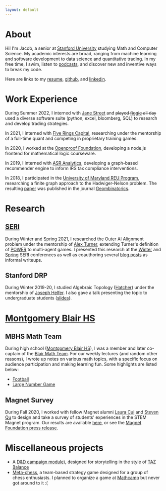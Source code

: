 ```yaml
---
layout: default
---
```

<!-- header info in _config.yml -->

<!--
main page of website
loads upon going to website url:
https://vatsj.github.io/
 -->

# About
Hi! I'm Jacob, a senior at [Stanford University](https://www.stanford.edu/) studying Math and Computer Science. My academic interests are broad, ranging from machine learning and software development to data science and quantitative trading. In my free time, I swim, listen to [podcasts](https://www.themcelroy.family/), and discover new and inventive ways to break my code.

Here are links to my [resume](res/resume.pdf), [github](https://github.com/vatsj), and [linkedin](https://bit.ly/vatsj-linkedin).

# Work Experience
During Summer 2022, I interned with [Jane Street](https://www.janestreet.com/) and ~~played [figgie](https://figgie.com/) all day~~ used a diverse software suite (python, excel, bloomberg, SQL) to research and develop trading strategies.

In 2021, I interned with [Five Rings Capital](https://fiverings.com/), researching under the mentorship of a full-time quant and competing in proprietary training games.

In 2020, I worked at the [Openproof Foundation](https://openproof.gradegrinder.net/), developing a node.js frontend for mathematical logic courseware.

In 2019, I interned with [ASR Analytics](https://www.asranalytics.com/), developing a graph-based recommender engine to inform IRS tax compliance interventions.

In 2018, I participated in the [University of Maryland REU Program](http://www.cs.umd.edu/projects/reucaar/index.html), researching a finite graph approach to the Hadwiger-Nelson problem. The resulting [paper](https://arxiv.org/abs/2008.07987) was published in the journal [Geombinatorics](https://geombina.uccs.edu/past-issues/volume-xxxii).

# Research

## [SERI](https://cisac.fsi.stanford.edu/stanford-existential-risks-initiative/content/stanford-existential-risks-initiative)
During Winter and Spring 2021, I researched the Outer AI Alignment problem under the mentorship of [Alex Turner](https://www.linkedin.com/in/alexandermattturner/), extending Turner's definition of [POWER](https://www.lesswrong.com/s/7CdoznhJaLEKHwvJW/p/6DuJxY8X45Sco4bS2) to multi-agent games. I presented this research at the [Winter](https://docs.google.com/presentation/d/1VXlzPB9OGyiNbS4-hkJArUdtocKn1hp8x3Ig17wQ_dI/edit?usp=sharing) and [Spring](https://docs.google.com/presentation/d/1pvcZfX3rDiwUdbZlsI4R2uHRpbuuLFwL27xk-6LKRpU/edit?usp=sharing) SERI conferences as well as coauthoring several [blog posts](https://www.lesswrong.com/users/midco) as informal writeups.

## Stanford DRP
During Winter 2019-20, I studied Algebraic Topology ([Hatcher](https://pi.math.cornell.edu/~hatcher/AT/AT.pdf)) under the mentorship of [Joseph Helfer](http://web.stanford.edu/~joj/). I also gave a talk presenting the topic to undergraduate students ([slides](https://docs.google.com/presentation/d/10HAyP_gTQvZOSyaA1bIC1VgTaTGF1c6Ry8QnohF-6VM/edit?usp=sharing)).

<!-- # Projects

## Commitment-bot
To help my friends in a discord server set personal goals, I coded a [bot](https://github.com/vatsj/commitment-bot) to let users set and evaluate time-bound goals.

## D&D Campaign
I got bored one day and wrote the outline for a Dungeons & Dragons campaign, which you can read [here](https://www.notion.so/D-D-Campaign-God-in-the-Machine-a20c74b3815841ba8ee846de45c7e80b). Taking inspiration from [TAZ Balance](https://theadventurezone.fandom.com/wiki/Campaign_1:_The_Balance_Arc), my outline plays fast and loose with D&D structure/mechanics in favor of a storytelling-centric approach. -->

<!-- ## Gamer-bot
In an effort to teach myself Reinforcement Learning techniques through game-playing, I wrote a [general framework](https://github.com/vatsj/gamer-bot) for algorithmic multiplayer game-playing. Alice (my alpha-beta pruning algorithm with clever tweaks, named in honor of cryptographic legends Alice and Bob) can tie me at tic-tac-toe, but not at chess. -->

# [Montgomery Blair HS](https://mbhs.edu/)

## MBHS Math Team
During high school ([Montgomery Blair HS](https://mbhs.edu/)), I was a member and later co-captain of the [Blair Math Team](https://twitter.com/mbhsmathteam?lang=en). For our weekly lectures (and random other reasons), I wrote up notes on various math topics, with a specific focus on audience participation and making learning fun. Some highlights are listed below:
- [Football](https://www.overleaf.com/read/tpjyrjdkywnv)
- [Large Number Game](https://www.overleaf.com/read/skwwxmnqcftz)

## Magnet Survey
During Fall 2020, I worked with fellow Magnet alumni [Laura Cui](https://reionize.github.io/) and [Steven Qu](http://www.xrsqu.com/) to design and take a survey of students' experiences in the STEM Magnet program. Our results are available [here](https://drive.google.com/drive/folders/1oLIlN4I1W-nN9r-OgZGWCubeCtivVRLK?usp=sharing), or see the [Magnet Foundation press release](https://www.mbhsmagnet.org/news/fall20/surveying-recent-alumni-and-students-on-magnet-experiences).

# Miscellaneous projects
- A [D&D campaign module](https://www.notion.so/D-D-Campaign-God-in-the-Machine-a20c74b3815841ba8ee846de45c7e80b)), designed for storytelling in the style of [TAZ Balance](https://theadventurezone.fandom.com/wiki/Campaign_1:_The_Balance_Arc)
- [Meta-chess](https://www.overleaf.com/read/hshwfqvhtgcj), a team-based strategy game designed for a group of chess enthusiasts. I planned to organize a game at [Mathcamp](https://www.mathcamp.org/) but never got around to it :(
